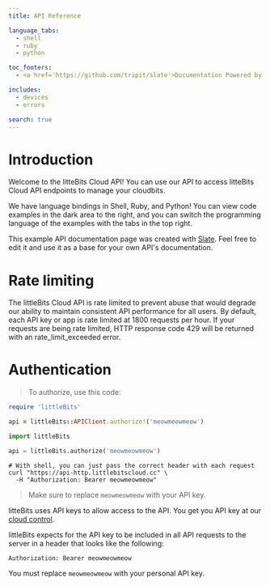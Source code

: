 ```yaml
---
title: API Reference

language_tabs:
  - shell
  - ruby
  - python

toc_footers:
  - <a href='https://github.com/tripit/slate'>Documentation Powered by Slate</a>

includes:
  - devices
  - errors

search: true
---
```


# Introduction

Welcome to the litteBits Cloud API! You can use our API to access
litteBits Cloud API endpoints to manage your cloudbits.

We have language bindings in Shell, Ruby, and Python! You can view
code examples in the dark area to the right, and you can switch the
programming language of the examples with the tabs in the top right.

This example API documentation page was created with
[Slate](https://github.com/tripit/slate). Feel free to edit it and use
it as a base for your own API's documentation.


# Rate limiting

The littleBits Cloud API is rate limited to prevent abuse that would
degrade our ability to maintain consistent API performance for all
users. By default, each API key or app is rate limited at 1800
requests per hour. If your requests are being rate limited, HTTP
response code 429 will be returned with an rate_limit_exceeded error.

# Authentication

> To authorize, use this code:

```ruby
require 'littleBits'

api = littleBits::APIClient.authorize!('meowmeowmeow')
```

```python
import littleBits

api = littleBits.authorize('meowmeowmeow')
```

```shell
# With shell, you can just pass the correct header with each request
curl "https://api-http.littlebitscloud.cc" \
  -H "Authorization: Bearer meowmeowmeow"
```

> Make sure to replace `meowmeowmeow` with your API key.

litteBits uses API keys to allow access to the API. You get you API
key at our [cloud control](https://control.littlebitscloud.cc).

littleBits expects for the API key to be included in all API requests
to the server in a header that looks like the following:

`Authorization: Bearer meowmeowmeow`

<aside class="notice">
You must replace <code>meowmeowmeow</code> with your personal API key.
</aside>


